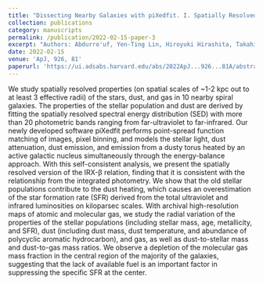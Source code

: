 ```yaml
---
title: "Dissecting Nearby Galaxies with piXedfit. I. Spatially Resolved Properties of Stars, Dust, and Gas as Revealed by Panchromatic SED Fitting"
collection: publications
category: manuscripts
permalink: /publication/2022-02-15-paper-3
excerpt: "Authors: Abdurro'uf, Yen-Ting Lin, Hiroyuki Hirashita, Takahiro Morishita, Sandro Tacchella, Masayuki Akiyama, Tsutomu T. Takeuchi, and Po-Feng Wu"
date: 2022-02-15
venue: 'ApJ, 926, 81'
paperurl: 'https://ui.adsabs.harvard.edu/abs/2022ApJ...926...81A/abstract'
---
```


We study spatially resolved properties (on spatial scales of ~1-2 kpc out to at least 3 effective radii) of the stars, dust, and gas in 10 nearby spiral galaxies. The properties of the stellar population and dust are derived by fitting the spatially resolved spectral energy distribution (SED) with more than 20 photometric bands ranging from far-ultraviolet to far-infrared. Our newly developed software piXedfit performs point-spread function matching of images, pixel binning, and models the stellar light, dust attenuation, dust emission, and emission from a dusty torus heated by an active galactic nucleus simultaneously through the energy-balance approach. With this self-consistent analysis, we present the spatially resolved version of the IRX-β relation, finding that it is consistent with the relationship from the integrated photometry. We show that the old stellar populations contribute to the dust heating, which causes an overestimation of the star formation rate (SFR) derived from the total ultraviolet and infrared luminosities on kiloparsec scales. With archival high-resolution maps of atomic and molecular gas, we study the radial variation of the properties of the stellar populations (including stellar mass, age, metallicity, and SFR), dust (including dust mass, dust temperature, and abundance of polycyclic aromatic hydrocarbon), and gas, as well as dust-to-stellar mass and dust-to-gas mass ratios. We observe a depletion of the molecular gas mass fraction in the central region of the majority of the galaxies, suggesting that the lack of available fuel is an important factor in suppressing the specific SFR at the center.
